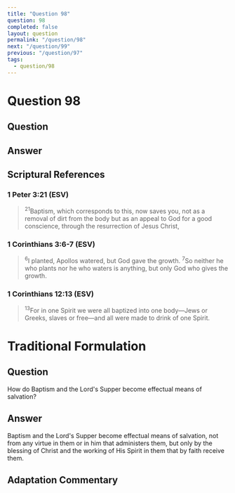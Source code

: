 ```yaml
---
title: "Question 98"
question: 98
completed: false
layout: question
permalink: "/question/98"
next: "/question/99"
previous: "/question/97"
tags:
  - question/98
---
```

# Question 98

## Question


## Answer


## Scriptural References
### 1 Peter 3:21 (ESV)
> <sup>21</sup>Baptism, which corresponds to this, now saves you, not as a removal of dirt from the body but as an appeal to God for a good conscience, through the resurrection of Jesus Christ,

### 1 Corinthians 3:6-7 (ESV)
> <sup>6</sup>I planted, Apollos watered, but God gave the growth.
> <sup>7</sup>So neither he who plants nor he who waters is anything, but only God who gives the growth.

### 1 Corinthians 12:13 (ESV)
> <sup>13</sup>For in one Spirit we were all baptized into one body—Jews or Greeks, slaves or free—and all were made to drink of one Spirit.

# Traditional Formulation
## Question
How do Baptism and the Lord's Supper become effectual means of salvation?

## Answer
Baptism and the Lord's Supper become effectual means of salvation, not from any virtue in them or in him that administers them, but only by the blessing of Christ and the working of His Spirit in them that by faith receive them.

## Adaptation Commentary
